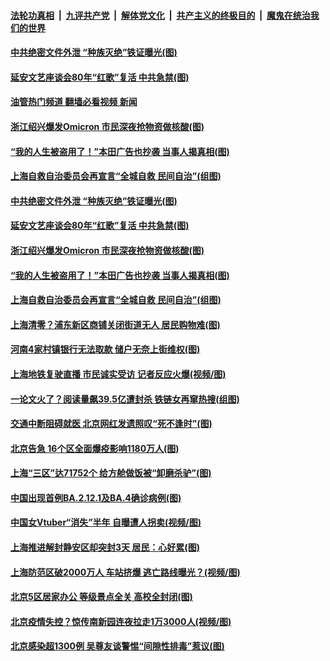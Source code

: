 ####  [法轮功真相](../../../../basic/blob/master/README.md?t=05250331) &nbsp;|&nbsp; [九评共产党](../../../../9ping.md/blob/master/README.md?t=05250331) &nbsp;|&nbsp; [解体党文化](../../../../jtdwh.md/blob/master/README.md?t=05250331)  &nbsp;|&nbsp; [共产主义的终极目的](../../../../gczydzjmd.md/blob/master/README.md?t=05250331) &nbsp;|&nbsp; [魔鬼在统治我们的世界](../../../../mgztzwmdsj.md/blob/master/README.md?t=05250331) 

#### [中共绝密文件外泄 “种族灭绝”铁证曝光(图)](../pages/p1/1007356.md?t=05250331) 

#### [延安文艺座谈会80年“红歌”复活 中共急禁(图)](../pages/p1/1007350.md?t=05250331) 

#### [油管热门频道 翻墙必看视频 新闻](http://45.76.130.85:81/youtube.html?05250331)

#### [浙江绍兴爆发Omicron 市民深夜抢物资做核酸(图)](../pages/p1/1007352.md?t=05250331) 

#### [“我的人生被盗用了！”本田广告也抄袭 当事人揭真相(图)](../pages/p1/1007279.md?t=05250331) 

#### [上海自救自治委员会再宣言“全城自救 民间自治”(组图)](../pages/p1/1007323.md?t=05250331) 


#### [中共绝密文件外泄 “种族灭绝”铁证曝光(图)](../pages/p1/1007356.md?t=05250331) 

#### [延安文艺座谈会80年“红歌”复活 中共急禁(图)](../pages/p1/1007350.md?t=05250331) 

#### [浙江绍兴爆发Omicron 市民深夜抢物资做核酸(图)](../pages/p1/1007352.md?t=05250331) 

#### [“我的人生被盗用了！”本田广告也抄袭 当事人揭真相(图)](../pages/p1/1007279.md?t=05250331) 

#### [上海自救自治委员会再宣言“全城自救 民间自治”(组图)](../pages/p1/1007323.md?t=05250331) 

#### [上海清零？浦东新区商铺关闭街道无人 居民购物难(图)](../pages/p1/1007308.md?t=05250331) 


#### [河南4家村镇银行无法取款 储户无奈上街维权(图)](../pages/p1/1007257.md?t=05250331) 

#### [上海地铁复驶直播 市民诚实受访 记者反应火爆(视频/图)](../pages/p1/1007256.md?t=05250331) 

#### [一论文火了？阅读量飙39.5亿遭封杀 铁链女再窜热搜(组图)](../pages/p1/1007247.md?t=05250331) 

#### [交通中断阻碍就医 北京网红发遗照叹“死不逢时”(图)](../pages/p1/1007237.md?t=05250331) 

#### [北京告急 16个区全面爆疫影响1180万人(图)](../pages/p1/1007228.md?t=05250331) 

#### [上海“三区”达71752个 给方舱做饭被“卸磨杀驴”(图)](../pages/p1/1007217.md?t=05250331) 

#### [中国出现首例BA.2.12.1及BA.4确诊病例(图)](../pages/p1/1007183.md?t=05250331) 

#### [中国女Vtuber“消失”半年 自曝遭人拐卖(视频/图)](../pages/p1/1007171.md?t=05250331) 

#### [上海推进解封静安区却突封3天 居民：心好累(图)](../pages/p1/1007170.md?t=05250331) 

#### [上海防范区破2000万人 车站挤爆 逃亡路线曝光？(视频/图)](../pages/p1/1007158.md?t=05250331) 

#### [北京5区居家办公 等级景点全关 高校全封闭(图)](../pages/p1/1007088.md?t=05250331) 

#### [北京疫情失控？惊传南新园连夜拉走1万3000人(视频/图)](../pages/p1/1007090.md?t=05250331) 

#### [北京感染超1300例 吴尊友谈警惕“间隙性排毒”惹议(图)](../pages/p1/1007086.md?t=05250331) 

<img src='http://gfw-breaker.win/goodnews/indexes/p1.md' width='0px' height='0px'/>
